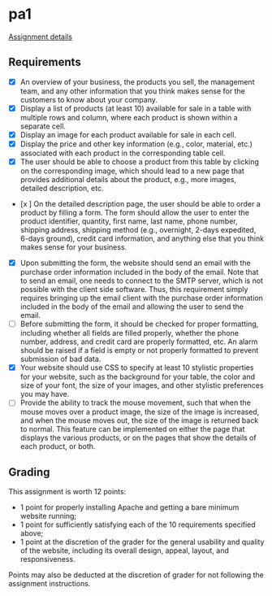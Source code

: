 # pa1

[Assignment details](https://canvas.eee.uci.edu/courses/4693/assignments/95642)

## Requirements

- [x] An overview of your business, the products you sell, the management team, and any other information that you think makes sense for the customers to know about your company.
- [x] Display a list of products (at least 10) available for sale in a table with multiple rows and column, where each product is shown within a separate cell.
- [x] Display an image for each product available for sale in each cell.
- [x] Display the price and other key information (e.g., color, material, etc.) associated with each product in the corresponding table cell.
- [x] The user should be able to choose a product from this table by clicking on the corresponding image, which should lead to a new page that provides additional details about the product, e.g., more images, detailed description, etc.
- [x ] On the detailed description page, the user should be able to order a product by filling a form. The form should allow the user to enter the product identifier, quantity, first name, last name, phone number, shipping address, shipping method (e.g., overnight, 2-days expedited, 6-days ground), credit card information, and anything else that you think makes sense for your business.
- [x] Upon submitting the form, the website should send an email with the purchase order information included in the body of the email. Note that to send an email, one needs to connect to the SMTP server, which is not possible with the client side software. Thus, this requirement simply requires bringing up the email client with the purchase order information included in the body of the email and allowing the user to send the email.
- [ ] Before submitting the form, it should be checked for proper formatting, including whether all fields are filled properly, whether the phone number, address, and credit card are properly formatted, etc. An alarm should be raised if a field is empty or not properly formatted to prevent submission of bad data.
- [x] Your website should use CSS to specify at least 10 stylistic properties for your website, such as the background for your table, the color and size of your font, the size of your images, and other stylistic preferences you may have.
- [ ] Provide the ability to track the mouse movement, such that when the mouse moves over a product image, the size of the image is increased, and when the mouse moves out, the size of the image is returned back to normal. This feature can be implemented on either the page that displays the various products, or on the pages that show the details of each product, or both.

## Grading

This assignment is worth 12 points:

* 1 point for properly installing Apache and getting a bare minimum website running;
* 1 point for sufficiently satisfying each of the 10 requirements specified above;
* 1 point at the discretion of the grader for the general usability and quality of the website, including its overall design, appeal, layout, and responsiveness.

Points may also be deducted at the discretion of grader for not following the assignment instructions.
